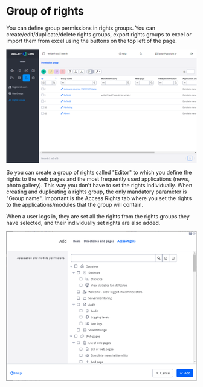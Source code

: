 # Group of rights

You can define group permissions in rights groups. You can create/edit/duplicate/delete rights groups, export rights groups to excel or import them from excel using the buttons on the top left of the page.

![](permissiongroups-datatable.png)

So you can create a group of rights called "Editor" to which you define the rights to the web pages and the most frequently used applications (news, photo gallery). This way you don't have to set the rights individually. When creating and duplicating a rights group, the only mandatory parameter is "Group name". Important is the Access Rights tab where you set the rights to the applications/modules that the group will contain.

When a user logs in, they are set all the rights from the rights groups they have selected, and their individually set rights are also added.

![](permissiongroups-editor.png)
